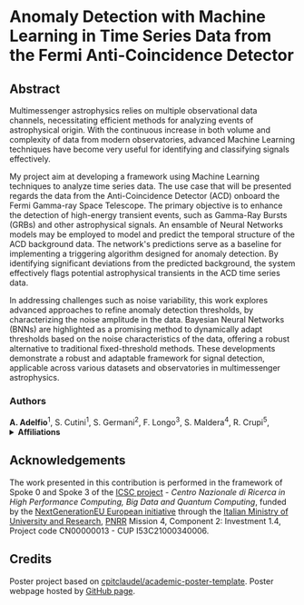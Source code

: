 # Anomaly Detection with Machine Learning in Time Series Data from the Fermi Anti-Coincidence Detector

<!--
in [*European AI for Fundamental Physics Conference 2024*](https://www.aanmelder.nl/eucaifcon24) (EuCAIFCon24)

[![](https://img.shields.io/badge/indico-event-black?style=flat&logoColor=white)](https://indico.nikhef.nl/event/4875)
[![](https://img.shields.io/badge/indico-contribution-c48e48?style=flat&logoColor=white)](https://indico.nikhef.nl/event/4875/contributions/20381)
[![](https://img.shields.io/badge/HTML-poster-E34F26?style=flat&logo=HTML5&logoColor=white)](https://lamarrsim.github.io/poster-eucaifcon24-lamarr/poster.html)
[![](https://img.shields.io/badge/PDF-poster-EC1C24?style=flat&logo=Adobe%20Acrobat%20Reader&logoColor=white)](https://indico.nikhef.nl/event/4875/contributions/20381/attachments/8148/11608/lamarr_poster_eucaifcon24.pdf)
[![](https://img.shields.io/badge/arXiv-2303.11428-B31B1B?style=flat&logoColor=white)](https://arxiv.org/abs/2303.11428)
[![](https://img.shields.io/badge/J%20Phys:%20Conf%20Ser-(1525)012097-236fb5?style=flat&logoColor=white)](https://dx.doi.org/10.1088/1742-6596/1525/1/012097)
[![](https://img.shields.io/badge/PoS-(CompTools2021)034-78a434?style=flat&logoColor=white)](https://pos.sissa.it/409/034)
-->

## Abstract

<p>
  Multimessenger astrophysics relies on multiple observational data channels, necessitating efficient methods for analyzing events of astrophysical origin. With the continuous increase in both volume and complexity of data from modern observatories, advanced Machine Learning techniques have become very useful for identifying and classifying signals effectively.
</p>
<p>
  My project aim at developing a framework using Machine Learning techniques to analyze time series data. The use case that will be presented regards the data from the Anti-Coincidence Detector (ACD) onboard the Fermi Gamma-ray Space Telescope. The primary objective is to enhance the detection of high-energy transient events, such as Gamma-Ray Bursts (GRBs) and other astrophysical signals.
  An ensamble of Neural Networks models may be employed to model and predict the temporal structure of the ACD background data. The network's predictions serve as a baseline for implementing a triggering algorithm designed for anomaly detection. By identifying significant deviations from the predicted background, the system effectively flags potential astrophysical transients in the ACD time series data.
</p>
<p>
  In addressing challenges such as noise variability, this work explores advanced approaches to refine anomaly detection thresholds, by characterizing the noise amplitude in the data. Bayesian Neural Networks (BNNs) are highlighted as a promising method to dynamically adapt thresholds based on the noise characteristics of the data, offering a robust alternative to traditional fixed-threshold methods. These developments demonstrate a robust and adaptable framework for signal detection, applicable across various datasets and observatories in multimessenger astrophysics.
</p>

### Authors

<span class="medium">
  <a property="author"><strong>A. Adelfio</strong><sup>1</sup></a>,
  <a property="author">S. Cutini<sup>1</sup></a>,
  <a property="author">S. Germani<sup>2</sup></a>,
  <a property="author">F. Longo<sup>3</sup></a>,
  <a property="author">S. Maldera<sup>4</sup></a>,
  <a property="author">R. Crupi<sup>5</sup></a>,
</span>

<details>
  <summary><b>Affiliations</b></summary>
  <span class="normal">
    <sup>1</sup><a property="sourceOrganization">INFN-Perugia</a>,
    <sup>2</sup><a property="sourceOrganization">University of Perugia</a>,
    <sup>3</sup><a property="sourceOrganization">INFN-Trieste</a>,
    <sup>4</sup><a property="sourceOrganization">INFN-Torino</a>,
    <sup>5</sup><a property="sourceOrganization">University of Udine</a>,
    {# <sup>a</sup><a property="sourceOrganization">Istituto Nazionale di Fisica Nucleare (INFN), CNAF, Italy</a> #}
  </span>
</details>

## Acknowledgements

The work presented in this contribution is performed in the framework of Spoke 0 and Spoke 3 of the [ICSC project](https://www.supercomputing-icsc.it/en) - _Centro Nazionale di Ricerca in High Performance Computing, Big Data and Quantum Computing_, funded by the [NextGenerationEU European initiative](https://next-generation-eu.europa.eu) through the [Italian Ministry of University and Research](https://www.mur.gov.it), [PNRR](https://www.italiadomani.gov.it) Mission 4, Component 2: Investment 1.4, Project code CN00000013 - CUP I53C21000340006.

## Credits

Poster project based on [cpitclaudel/academic-poster-template](https://github.com/cpitclaudel/academic-poster-template). Poster webpage hosted by [GitHub page](https://pages.github.com).
